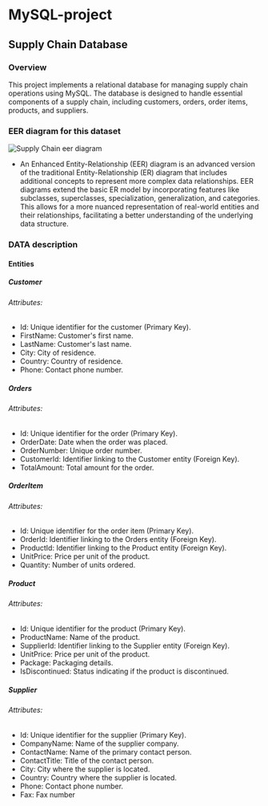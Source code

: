 # MySQL-project
## Supply Chain Database
### Overview
This project implements a relational database for managing supply chain operations using MySQL. The database is designed to handle essential components of a supply chain, including customers, orders, order items, products, and suppliers.
### EER diagram for this dataset
![Supply Chain eer diagram](https://github.com/user-attachments/assets/6efa5408-24b1-40b4-938a-a1e31c6c5b96)
- An Enhanced Entity-Relationship (EER) diagram is an advanced version of the traditional Entity-Relationship (ER) diagram that includes additional concepts to represent more complex data relationships. EER diagrams extend the basic ER model by incorporating features like subclasses, superclasses, specialization, generalization, and categories. This allows for a more nuanced representation of real-world entities and their relationships, facilitating a better understanding of the underlying data structure.
### DATA description 
#### Entities
##### Customer

###### Attributes:
  - Id: Unique identifier for the customer (Primary Key).
  - FirstName: Customer's first name.
  - LastName: Customer's last name.
  - City: City of residence.
  - Country: Country of residence.
  - Phone: Contact phone number.
##### Orders

###### Attributes:
  - Id: Unique identifier for the order (Primary Key).
  - OrderDate: Date when the order was placed.
  - OrderNumber: Unique order number.
  - CustomerId: Identifier linking to the Customer entity (Foreign Key).
  - TotalAmount: Total amount for the order.
##### OrderItem

###### Attributes:
  - Id: Unique identifier for the order item (Primary Key).
  - OrderId: Identifier linking to the Orders entity (Foreign Key).
  - ProductId: Identifier linking to the Product entity (Foreign Key).
  - UnitPrice: Price per unit of the product.
  - Quantity: Number of units ordered.
##### Product

###### Attributes:
  - Id: Unique identifier for the product (Primary Key).
  - ProductName: Name of the product.
  - SupplierId: Identifier linking to the Supplier entity (Foreign Key).
  - UnitPrice: Price per unit of the product.
  - Package: Packaging details.
  - IsDiscontinued: Status indicating if the product is discontinued.
##### Supplier

###### Attributes:
  - Id: Unique identifier for the supplier (Primary Key).
  - CompanyName: Name of the supplier company.
  - ContactName: Name of the primary contact person.
  - ContactTitle: Title of the contact person.
  - City: City where the supplier is located.
  - Country: Country where the supplier is located.
  - Phone: Contact phone number.
  - Fax: Fax number
